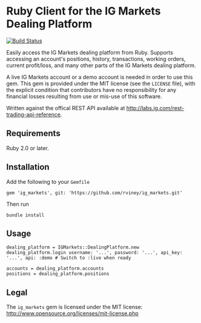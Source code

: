 # Ruby Client for the IG Markets Dealing Platform

[![Build Status][travis-ci-badge]][travis-ci-home]

Easily access the IG Markets dealing platform from Ruby. Supports accessing an account's positions, history, transactions,
working orders, current profit/loss, and many other parts of the IG Markets dealing platform.

A live IG Markets account or a demo account is needed in order to use this gem. This gem is provided under the
MIT license (see the `LICENSE` file), with the explicit condition that contributors have no responsibility for
any financial losses resulting from use or mis-use of this software.

Written against the offical REST API available at http://labs.ig.com/rest-trading-api-reference.

[travis-ci-home]: http://travis-ci.org/rviney/ig_markets
[travis-ci-badge]: https://travis-ci.org/rviney/ig_markets.svg?branch=master

## Requirements

Ruby 2.0 or later.

## Installation

Add the following to your `Gemfile`

    gem 'ig_markets', git: 'https://github.com/rviney/ig_markets.git'

Then run

    bundle install

## Usage

    dealing_platform = IGMarkets::DealingPlatform.new
    dealing_platform.login username: '...', password: '...', api_key: '...', api: :demo # Switch to :live when ready

    accounts = dealing_platform.accounts
    positions = dealing_platform.positions

## Legal

The `ig_markets` gem is licensed under the MIT license: http://www.opensource.org/licenses/mit-license.php
